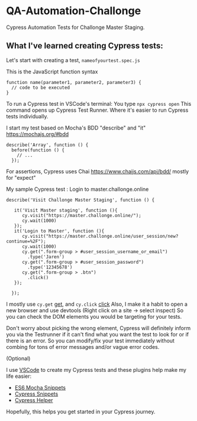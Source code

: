 # QA-Automation-Challonge
Cypress Automation Tests for Challonge Master Staging.

## What I've learned creating Cypress tests:
Let's start with creating a test,
```nameofyourtest.spec.js```

This is the JavaScript function syntax
```
function name(parameter1, parameter2, parameter3) {
  // code to be executed
}
```
To run a Cypress test in VSCode's terminal:
You type ```npx cypress open``` This command opens up Cypress Test Runner.
Where it's easier to run Cypress tests individually.

I start my test based on Mocha's BDD "describe" and "it"
https://mochajs.org/#bdd

```
describe('Array', function () {
  before(function () {
    // ...
  });
```  
For assertions, Cypress uses Chai
https://www.chaijs.com/api/bdd/ mostly for "expect"

My sample Cypress test : 
Login to master.challonge.online
```
describe('Visit Challonge Master Staging', function () {

   it('Visit Master staging', function (){
      cy.visit("https://master.challonge.online/");
      cy.wait(1000)
   });
   it('Login to Master', function (){
      cy.visit("https://master.challonge.online/user_session/new?continue=%2F");
      cy.wait(1000)
      cy.get(".form-group > #user_session_username_or_email")
        .type('Jaren')
      cy.get(".form-group > #user_session_password")
        .type('12345678')
      cy.get(".form-group > .btn")
        .click()
   });

  });
  ```
I mostly use ```cy.get``` [get](https://docs.cypress.io/api/commands/get), and ```cy.click``` [click](https://docs.cypress.io/api/commands/click)
Also, I make it a habit to open a new browser and use devtools (Right click on a site -> select inspect)
So you can check the DOM elements you would be targeting for your tests.

Don't worry about picking the wrong element, Cypress will definitely inform you via the Testrunner if it can't find what you want the test to look for or if there is an error. So you can modify/fix your test immediately without combing for tons of error messages and/or vague error codes.

(Optional)

I use [VSCode](https://code.visualstudio.com/download) to create my Cypress tests and these plugins help make my life easier:
* [ES6 Mocha Snippets](https://marketplace.visualstudio.com/items?itemName=spoonscen.es6-mocha-snippets)
* [Cypress Snippets](https://marketplace.visualstudio.com/items?itemName=andrew-codes.cypress-snippets)
* [Cypress Helper](https://marketplace.visualstudio.com/items?itemName=Shelex.vscode-cy-helper)

Hopefully, this helps you get started in your Cypress journey.
